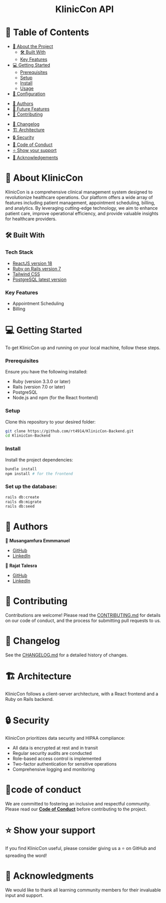 <a name="readme-top"></a>

<div align="center">
  <!-- <img src="kliniccon_logo.png" alt="KlinicCon Logo" width="200"> -->
  <h1><b>KlinicCon API</b></h1>
</div>

# 📗 Table of Contents

- [📖 About the Project](#about-project)
  - [🛠 Built With](#built-with)
  - [Key Features](#key-features)
  <!-- - [🚀 Live Demo](#live-demo) -->
- [💻 Getting Started](#getting-started)
  - [Prerequisites](#prerequisites)
  - [Setup](#setup)
  - [Install](#install)
  - [Usage](#usage)
- [🔧 Configuration](#configuration)
<!-- - [🧪 Running Tests](#running-tests)
- [🚀 Deployment](#deployment) -->
- [👥 Authors](#authors)
- [🔭 Future Features](#future-features)
- [🤝 Contributing](#contributing)
<!-- - [❓ FAQ & Troubleshooting](#faq) -->
- [📜 Changelog](#changelog)
- [🏗 Architecture](#architecture)
- [🔒 Security](#security)
- [📜 Code of Conduct](#code-of-conduct)
- [⭐️ Show your support](#support)
- [🙏 Acknowledgements](#acknowledgments)
<!-- - [📝 License](#license) -->

# 📖 About KlinicCon <a name="about-project"></a>

KlinicCon is a comprehensive clinical management system designed to revolutionize healthcare operations. Our platform offers a wide array of features including patient management, appointment scheduling, billing, and analytics. By leveraging cutting-edge technology, we aim to enhance patient care, improve operational efficiency, and provide valuable insights for healthcare providers.

## 🛠 Built With <a name="built-with"></a>

### Tech Stack <a name="tech-stack"></a>

  <ul>
    <li><a href="https://react.dev/">ReactJS version 18</a></li>
    <li><a href="https://rubyonrails.org/">Ruby on Rails version 7</a></li>
    <li><a href="https://tailwindcss.com/">Tailwind CSS</a></li>
    <li><a href="https://www.postgresql.org/">PostgreSQL latest version</a></li>
  </ul>

### Key Features <a name="key-features"></a>

- Appointment Scheduling
- Billing

# 💻 Getting Started <a name="getting-started"></a>

To get KlinicCon up and running on your local machine, follow these steps.

### Prerequisites

Ensure you have the following installed:

- Ruby (version 3.3.0 or later)
- Rails (version 7.0 or later)
- PostgreSQL
- Node.js and npm (for the React frontend)

### Setup

Clone this repository to your desired folder:

```sh
git clone https://github.com/rt4914/KlinicCon-Backend.git
cd KlinicCon-Backend
```

### Install

Install the project dependencies:

```sh
bundle install
npm install # for the frontend
```

### Set up the database:

```sh
rails db:create
rails db:migrate
rails db:seed
```

<!-- ### Usage:

Start the Rails server:

```sh
rails server
```

For the frontend, navigate to the frontend directory and start the React development server:

```sh
cd KlincCon-frontend
npm start
``` -->

<!-- # 🔧 Configuration <a name="configuration"></a>

KlinicCon uses environment variables for configuration. Create a `.env` file in the root directory with the following variables:

```
JWT_SECRET=your_jwt_secret_key
RAILS_ENV=development
``` -->

<!-- # 🧪 Running Tests <a name="running-tests"></a>

Run the test suite with:

```sh
rspec
```

For specific test categories:

```sh
rspec ./spec/models
rspec ./spec/controllers
``` -->

<!-- # 🚀 Deployment <a name="deployment"></a>

KlinicCon can be deployed to various cloud platforms. choose your preferred platform and follow their deployment guides. -->

# 👥 Authors <a name="authors"></a>

👤 **Musangamfura Emmmanuel**

- [GitHub](https://github.com/musangamfure)
- [LinkedIn](https://www.linkedin.com/in/musangamfurae)

👤 **Rajat Talesra**

- [GitHub](https://github.com/rt4914)
- [LinkedIn](https://www.linkedin.com/in/rajat-talesra-59068582/)

# 🤝 Contributing <a name="contributing"></a>

Contributions are welcome! Please read the [CONTRIBUTING.md](CONTRIBUTING.md) for details on our code of conduct, and the process for submitting pull requests to us.

# 📜 Changelog <a name="changelog"></a>

See the [CHANGELOG.md](CHANGELOG.md) for a detailed history of changes.

# 🏗 Architecture <a name="architecture"></a>

KlinicCon follows a client-server architecture, with a React frontend and a Ruby on Rails backend.

# 🔒 Security <a name="security"></a>

KlinicCon prioritizes data security and HIPAA compliance:

- All data is encrypted at rest and in transit
- Regular security audits are conducted
- Role-based access control is implemented
- Two-factor authentication for sensitive operations
- Comprehensive logging and monitoring

# 📜code of conduct <a name="code-of-conduct"></a>

We are committed to fostering an inclusive and respectful community. Please read our **[Code of Conduct](CODE_OF_CONDUCT.md)** before contributing to the project.

# ⭐️ Show your support <a name="support"></a>

If you find KlinicCon useful, please consider giving us a ⭐️ on GitHub and spreading the word!

# 🤝 Acknowledgments <a name="acknowledgments"></a>

We would like to thank all learning community members for their invaluable input and support.
